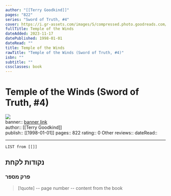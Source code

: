 ```yaml
---
author: "[[Terry Goodkind]]"
pages: "822"
series: "Sword of Truth, #4"
cover: https://i.gr-assets.com/images/S/compressed.photo.goodreads.com/books/1347597249l/253058.jpg
fullTitle: Temple of the Winds
dateAdded: 2023-11-17
datePublished: 1998-01-01
dateRead: ""
title: Temple of the Winds
rawTitle: "Temple of the Winds (Sword of Truth, #4)"
isbn: ""
subtitle: ""
cssclasses: book
---
```

# Temple of the Winds (Sword of Truth, #4)

![](https:&#x2F;&#x2F;i.gr-assets.com&#x2F;images&#x2F;S&#x2F;compressed.photo.goodreads.com&#x2F;books&#x2F;1347597249l&#x2F;253058.jpg)  
banner:: [banner link](https:&#x2F;&#x2F;i.gr-assets.com&#x2F;images&#x2F;S&#x2F;compressed.photo.goodreads.com&#x2F;books&#x2F;1347597249l&#x2F;253058.jpg)  
author:: [[Terry Goodkind]]  
publish:: [[1998-01-01]]
pages:: 822
rating:: 0 
Other reviews:: 
dateRead:: 

<hr  style="clear:both"/>



```dataview
LIST from [[]]
```

## נקודות לקחת 

### פרק מספר
> [!quote] -- page number -- 
>  content from the book




```